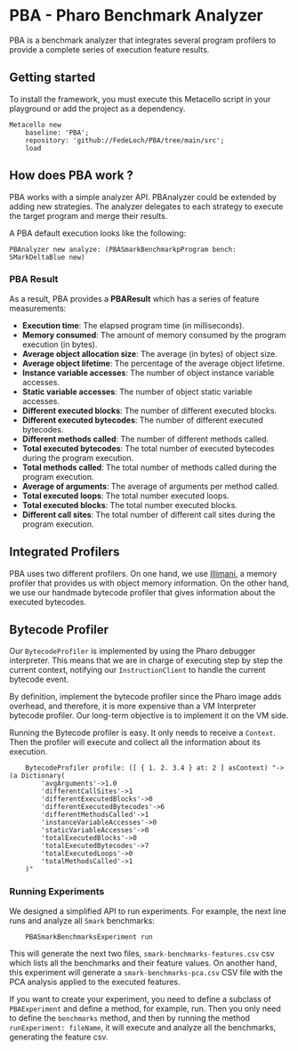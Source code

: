 # PBA - Pharo Benchmark Analyzer

PBA is a benchmark analyzer that integrates several program profilers to provide a complete series of execution feature results.

## Getting started

To install the framework, you must execute this Metacello script in your playground or add the project as a dependency.

```Smalltalk
Metacello new
    baseline: 'PBA';
    repository: 'github://FedeLoch/PBA/tree/main/src';
    load
```

## How does PBA work ?

PBA works with a simple analyzer API. PBAnalyzer could be extended by adding new strategies. The analyzer delegates to each strategy to execute the target program and merge their results.

A PBA default execution looks like the following:

```Smalltalk
PBAnalyzer new analyze: (PBASmarkBenchmarkpProgram bench: SMarkDeltaBlue new)
```

### PBA Result

As a result, PBA provides a **PBAResult** which has a series of feature measurements:
- **Execution time**: The elapsed program time (in milliseconds).
- **Memory consumed**: The amount of memory consumed by the program execution (in bytes).
- **Average object allocation size**: The average (in bytes) of object size.
- **Average object lifetime**: The percentage of the average object lifetime.
- **Instance variable accesses**: The number of object instance variable accesses.
- **Static variable accesses**: The number of object static variable accesses.
- **Different executed blocks**: The number of different executed blocks.
- **Different executed bytecodes**: The number of different executed bytecodes.
- **Different methods called**: The number of different methods called.
- **Total executed bytecodes**: The total number of executed bytecodes during the program execution.
- **Total methods called**: The total number of methods called during the program execution.
- **Average of arguments**: The average of arguments per method called.
- **Total executed loops**: The total number executed loops.
- **Total executed blocks**: The total number executed blocks.
- **Different call sites**: The total number of different call sites during the program execution.

## Integrated Profilers

PBA uses two different profilers. On one hand, we use [Illimani](https://github.com/jordanmontt/illimani-memory-profiler), a memory profiler that provides us with object memory information. On the other hand, we use our handmade bytecode profiler that gives information about the executed bytecodes.

## Bytecode Profiler

Our `BytecodeProfiler` is implemented by using the Pharo debugger interpreter. This means that we are in charge of executing step by step the current context, notifying our `InstructionClient` to handle the current bytecode event.

By definition, implement the bytecode profiler since the Pharo image adds overhead, and therefore, it is more expensive than a VM Interpreter bytecode profiler. Our long-term objective is to implement it on the VM side.

Running the Bytecode profiler is easy. It only needs to receive a `Context`. Then the profiler will execute and collect all the information about its execution.

```Smalltalk
    BytecodeProfiler profile: ([ { 1. 2. 3.4 } at: 2 ] asContext) "-> (a Dictionary(
        'avgArguments'->1.0
        'differentCallSites'->1
        'differentExecutedBlocks'->0
        'differentExecutedBytecodes'->6
        'differentMethodsCalled'->1
        'instanceVariableAccesses'->0
        'staticVariableAccesses'->0
        'totalExecutedBlocks'->0
        'totalExecutedBytecodes'->7
        'totalExecutedLoops'->0
        'totalMethodsCalled'->1
    )"
```

### Running Experiments

We designed a simplified API to run experiments. For example, the next line runs and analyze all `Smark` benchmarks:

```Smalltalk
    PBASmarkBenchmarksExperiment run
```

This will generate the next two files, `smark-benchmarks-features.csv` csv which lists all the benchmarks and their feature values. On another hand, this experiment will generate a `smark-benchmarks-pca.csv` CSV file with the PCA analysis applied to the executed features.

If you want to create your experiment, you need to define a subclass of `PBAExperiment` and define a method, for example, run. Then you only need to define the `benchmarks` method, and then by running the method `runExperiment: fileName`, it will execute and analyze all the benchmarks, generating the feature csv. 
